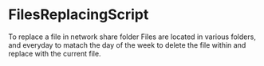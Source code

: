 # FilesReplacingScript
To replace a file in network share folder
Files are located in various folders, and everyday to matach the day of the week to delete the file within and replace with the current file.
